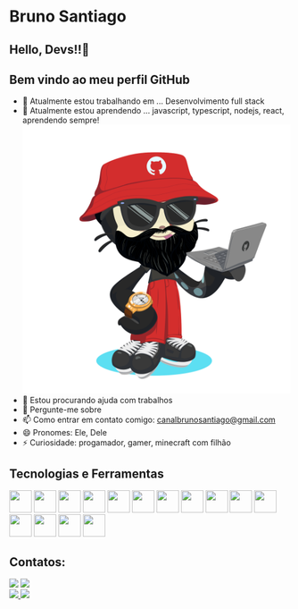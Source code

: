 <!-- ![Snake animation](https://github.com/brunosantiago29/brunosantiago29/blob/output/github-contribution-grid-snake.svg) -->

#  Bruno Santiago
## Hello, Devs!!👋

## Bem vindo ao meu perfil GitHub



<!-- **brunosantiago29/BrunoFullStack** `README.md`. -->

- 🔭 Atualmente estou trabalhando em ... Desenvolvimento full stack
- 🌱 Atualmente estou aprendendo ... javascript, typescript, nodejs, react, aprendendo sempre!                                <img src="https://github.com/brunosantiago29/brunosantiago29/blob/main/octocat-1718385036737.png">
- 🤔 Estou procurando ajuda com trabalhos 
- 💬 Pergunte-me sobre 
- 📫 Como entrar em contato comigo: canalbrunosantiago@gmail.com
- 😄 Pronomes: Ele, Dele
- ⚡ Curiosidade: progamador, gamer, minecraft com filhão 



## Tecnologias e Ferramentas 
<img src="https://cdn.jsdelivr.net/gh/devicons/devicon@latest/icons/javascript/javascript-original.svg" width="40" height="40"/> <img src="https://cdn.jsdelivr.net/gh/devicons/devicon@latest/icons/nodejs/nodejs-original.svg" width="40" height="40"/>
<img src="https://cdn.jsdelivr.net/gh/devicons/devicon@latest/icons/typescript/typescript-original.svg" width="40" height="40"/> <img src="https://cdn.jsdelivr.net/gh/devicons/devicon@latest/icons/html5/html5-plain-wordmark.svg" width="40" height="40"/> <img src="https://cdn.jsdelivr.net/gh/devicons/devicon@latest/icons/css3/css3-original-wordmark.svg" width="40" height="40"/> <img src="https://cdn.jsdelivr.net/gh/devicons/devicon@latest/icons/react/react-original-wordmark.svg" width="40" height="40"/> <img src="https://cdn.jsdelivr.net/gh/devicons/devicon@latest/icons/redis/redis-plain-wordmark.svg" width="40" height="40"/> <img src="https://cdn.jsdelivr.net/gh/devicons/devicon@latest/icons/mongodb/mongodb-original-wordmark.svg" width="40" height="40"/> <img src="https://cdn.jsdelivr.net/gh/devicons/devicon@latest/icons/mysql/mysql-original-wordmark.svg" width="40" height="40"/> <img src="https://cdn.jsdelivr.net/gh/devicons/devicon@latest/icons/postgresql/postgresql-original-wordmark.svg" width="40" height="40"/> <img src="https://cdn.jsdelivr.net/gh/devicons/devicon@latest/icons/python/python-original-wordmark.svg" width="40" height="40"/> <img src="https://cdn.jsdelivr.net/gh/devicons/devicon@latest/icons/flutter/flutter-original.svg" width="40" height="40"/> <img src="https://cdn.jsdelivr.net/gh/devicons/devicon@latest/icons/dart/dart-original.svg" width="40" height="40"/> <img src="https://cdn.jsdelivr.net/gh/devicons/devicon@latest/icons/github/github-original-wordmark.svg" width="40" height="40"/> <img src="https://cdn.jsdelivr.net/gh/devicons/devicon@latest/icons/linux/linux-original.svg" width="40" height="40"/>
          

 ## Contatos:
<div>
<a href="https://www.linkedin.com/in/bruno-santiago-364178213" target="_blank"><img loading="lazy" src="https://img.shields.io/badge/-LinkedIn-%230077B5?style=for-the-badge&logo=linkedin&logoColor=white" target="_blank"></a>
<a href = "mailto:canalbrunosantiago@gmail.com"><img loading="lazy" src="https://img.shields.io/badge/Gmail-D14836?style=for-the-badge&logo=gmail&logoColor=white" target="_blank"></a>
</div>
          
          
          
<div>
<a href="https://github.com/brunosantiago29">
<img loading="lazy" height="180em" src="https://github-readme-stats.vercel.app/api/top-langs/?username=brunosantiago29&layout=compact&langs_count=7&theme=dracula"/>
<img loading="lazy" height="180em" src="https://github-readme-stats.vercel.app/api?username=brunosantiago29&show_icons=true&theme=dracula&include_all_commits=true&count_private=true"/>
</div> 
